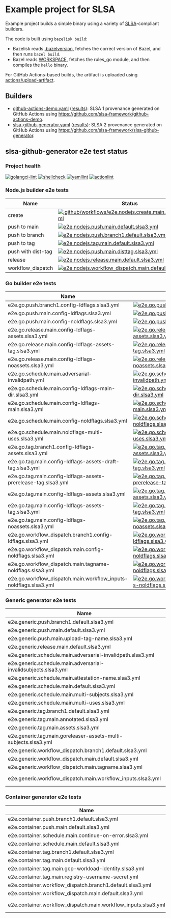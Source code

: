 # Example project for SLSA

Example project builds a simple binary using a variety of [SLSA]-compliant
builders.

The code is built using `bazelisk build`:

- Bazelisk reads [.bazelversion], fetches the correct version of Bazel, and
  then runs `bazel build`.
- Bazel reads [WORKSPACE], fetches the rules_go module, and then compiles the
  `hello` binary.

For GitHub Actions-based builds, the artifact is uploaded using
[actions/upload-artifact].

[.bazelversion]: .bazelversion
[SLSA]: https://slsa.dev
[WORKSPACE]: WORKSPACE
[actions/upload-artifact]: https://github.com/actions/upload-artifact

## Builders

- [github-actions-demo.yaml](.github/workflows/github-actions-demo.yaml)
  ([results](https://github.com/slsa-framework/example-package/actions/workflows/github-actions-demo.yaml)):
  SLSA 1 provenance generated on GitHub Actions using
  https://github.com/slsa-framework/github-actions-demo.
- [slsa-github-generator.yaml](.github/workflows/slsa-github-generator.yaml)
  ([results](https://github.com/slsa-framework/example-package/actions/workflows/slsa-github-generator.yaml)):
  SLSA 2 provenance generated on GitHub Actions using
  https://github.com/slsa-framework/slsa-github-generator.

## slsa-github-generator e2e test status

### Project health

[![golangci-lint](https://github.com/slsa-framework/example-package/actions/workflows/pre-submit.golangci-lint.yml/badge.svg)](https://github.com/slsa-framework/example-package/actions/workflows/pre-submit.golangci-lint.yml) [![shellcheck](https://github.com/slsa-framework/example-package/actions/workflows/pre-submit.shellcheck.yml/badge.svg)](https://github.com/slsa-framework/example-package/actions/workflows/pre-submit.shellcheck.yml) [![yamllint](https://github.com/slsa-framework/example-package/actions/workflows/pre-submit.yamllint.yml/badge.svg)](https://github.com/slsa-framework/example-package/actions/workflows/pre-submit.yamllint.yml) [![actionlint](https://github.com/slsa-framework/example-package/actions/workflows/pre-submit.actionlint.yml/badge.svg)](https://github.com/slsa-framework/example-package/actions/workflows/pre-submit.actionlint.yml)

### Node.js builder e2e tests

| Name               | Status                                                                                                                                                                                                                                                                                                                  |
| ------------------ | ----------------------------------------------------------------------------------------------------------------------------------------------------------------------------------------------------------------------------------------------------------------------------------------------------------------------- |
| create             | [![.github/workflows/e2e.nodejs.create.main.default.slsa3.yml](https://github.com/slsa-framework/example-package/actions/workflows/e2e.nodejs.create.main.default.slsa3.yml/badge.svg)](https://github.com/slsa-framework/example-package/actions/workflows/e2e.nodejs.create.main.default.slsa3.yml)                   |
| push to main       | [![e2e.nodejs.push.main.default.slsa3.yml](https://raw.githubusercontent.com/slsa-framework/example-package/main/badges/e2e.nodejs.push.main.default.slsa3.yml.svg)](https://github.com/slsa-framework/example-package/actions/workflows/e2e.nodejs.push.main.default.slsa3.yml)                                        |
| push to branch     | [![e2e.nodejs.push.branch1.default.slsa3.yml](https://raw.githubusercontent.com/slsa-framework/example-package/main/badges/e2e.nodejs.push.branch1.default.slsa3.yml.svg)](https://github.com/slsa-framework/example-package/actions/workflows/e2e.nodejs.push.branch1.default.slsa3.yml)                               |
| push to tag        | [![e2e.nodejs.tag.main.default.slsa3.yml](https://raw.githubusercontent.com/slsa-framework/example-package/main/badges/e2e.nodejs.tag.main.default.slsa3.yml.svg)](https://github.com/slsa-framework/example-package/actions/workflows/e2e.nodejs.tag.main.default.slsa3.yml)                                           |
| push with dist-tag | [![e2e.nodejs.push.main.disttag.slsa3.yml](https://raw.githubusercontent.com/slsa-framework/example-package/main/badges/e2e.nodejs.push.main.disttag.slsa3.yml.svg)](https://github.com/slsa-framework/example-package/actions/workflows/e2e.nodejs.push.main.disttag.slsa3.yml)                                        |
| release            | [![e2e.nodejs.release.main.default.slsa3.yml](https://raw.githubusercontent.com/slsa-framework/example-package/main/badges/e2e.nodejs.release.main.default.slsa3.yml.svg)](https://github.com/slsa-framework/example-package/actions/workflows/e2e.nodejs.release.main.default.slsa3.yml)                               |
| workflow_dispatch  | [![e2e.nodejs.workflow_dispatch.main.default.slsa3.yml](https://raw.githubusercontent.com/slsa-framework/example-package/main/badges/e2e.nodejs.workflow_dispatch.main.default.slsa3.yml.svg)](https://github.com/slsa-framework/example-package/actions/workflows/e2e.nodejs.workflow_dispatch.main.default.slsa3.yml) |

### Go builder e2e tests

| Name                                                              | Status                                                                                                                                                                                                                                                                                                                                                            |
| ----------------------------------------------------------------- | ----------------------------------------------------------------------------------------------------------------------------------------------------------------------------------------------------------------------------------------------------------------------------------------------------------------------------------------------------------------- |
| e2e.go.push.branch1.config-ldflags.slsa3.yml                      | [![e2e.go.push.branch1.config-ldflags.slsa3.yml](https://raw.githubusercontent.com/slsa-framework/example-package/main/badges/e2e.go.push.branch1.config-ldflags.slsa3.yml.svg)](https://github.com/slsa-framework/example-package/actions/workflows/e2e.go.push.branch1.config-ldflags.slsa3.yml)                                                                |
| e2e.go.push.main.config-ldflags.slsa3.yml                         | [![e2e.go.push.main.config-ldflags.slsa3.yml](https://raw.githubusercontent.com/slsa-framework/example-package/main/badges/e2e.go.push.main.config-ldflags.slsa3.yml.svg)](https://github.com/slsa-framework/example-package/actions/workflows/e2e.go.push.main.config-ldflags.slsa3.yml)                                                                         |
| e2e.go.push.main.config-noldflags.slsa3.yml                       | [![e2e.go.push.main.config-noldflags.slsa3.yml](https://raw.githubusercontent.com/slsa-framework/example-package/main/badges/e2e.go.push.main.config-noldflags.slsa3.yml.svg)](https://github.com/slsa-framework/example-package/actions/workflows/e2e.go.push.main.config-noldflags.slsa3.yml)                                                                   |
| e2e.go.release.main.config-ldflags-assets.slsa3.yml               | [![e2e.go.release.main.config-ldflags-assets.slsa3.yml](https://raw.githubusercontent.com/slsa-framework/example-package/main/badges/e2e.go.release.main.config-ldflags-assets.slsa3.yml.svg)](https://github.com/slsa-framework/example-package/actions/workflows/e2e.go.release.main.config-ldflags-assets.slsa3.yml)                                           |
| e2e.go.release.main.config-ldflags-assets-tag.slsa3.yml           | [![e2e.go.release.main.config-ldflags-assets-tag.slsa3.yml](https://raw.githubusercontent.com/slsa-framework/example-package/main/badges/e2e.go.release.main.config-ldflags-assets-tag.slsa3.yml.svg)](https://github.com/slsa-framework/example-package/actions/workflows/e2e.go.release.main.config-ldflags-assets-tag.slsa3.yml)                               |
| e2e.go.release.main.config-ldflags-noassets.slsa3.yml             | [![e2e.go.release.main.config-ldflags-noassets.slsa3.yml](https://raw.githubusercontent.com/slsa-framework/example-package/main/badges/e2e.go.release.main.config-ldflags-noassets.slsa3.yml.svg)](https://github.com/slsa-framework/example-package/actions/workflows/e2e.go.release.main.config-ldflags-noassets.slsa3.yml)                                     |
| e2e.go.schedule.main.adversarial-invalidpath.yml                  | [![e2e.go.schedule.main.adversarial-invalidpath.yml](https://raw.githubusercontent.com/slsa-framework/example-package/main/badges/e2e.go.schedule.main.adversarial-invalidpath.yml.svg)](https://github.com/slsa-framework/example-package/actions/workflows/e2e.go.schedule.main.adversarial-invalidpath.yml)                                                    |
| e2e.go.schedule.main.config-ldflags-main-dir.slsa3.yml            | [![e2e.go.schedule.main.config-ldflags-main-dir.slsa3.yml](https://raw.githubusercontent.com/slsa-framework/example-package/main/badges/e2e.go.schedule.main.config-ldflags-main-dir.slsa3.yml.svg)](https://github.com/slsa-framework/example-package/actions/workflows/e2e.go.schedule.main.config-ldflags-main-dir.slsa3.yml)                                  |
| e2e.go.schedule.main.config-ldflags-main.slsa3.yml                | [![e2e.go.schedule.main.config-ldflags-main.slsa3.yml](https://raw.githubusercontent.com/slsa-framework/example-package/main/badges/e2e.go.schedule.main.config-ldflags-main.slsa3.yml.svg)](https://github.com/slsa-framework/example-package/actions/workflows/e2e.go.schedule.main.config-ldflags-main.slsa3.yml)                                              |
| e2e.go.schedule.main.config-noldflags.slsa3.yml                   | [![e2e.go.schedule.main.config-noldflags.slsa3.yml](https://raw.githubusercontent.com/slsa-framework/example-package/main/badges/e2e.go.schedule.main.config-noldflags.slsa3.yml.svg)](https://github.com/slsa-framework/example-package/actions/workflows/e2e.go.schedule.main.config-noldflags.slsa3.yml)                                                       |
| e2e.go.schedule.main.noldflags-multi-uses.slsa3.yml               | [![e2e.go.schedule.main.noldflags-multi-uses.slsa3.yml](https://raw.githubusercontent.com/slsa-framework/example-package/main/badges/e2e.go.schedule.main.noldflags-multi-uses.slsa3.yml.svg)](https://github.com/slsa-framework/example-package/actions/workflows/e2e.go.schedule.main.noldflags-multi-uses.slsa3.yml)                                           |
| e2e.go.tag.branch1.config-ldflags-assets.slsa3.yml                | [![e2e.go.tag.branch1.config-ldflags-assets.slsa3.yml](https://raw.githubusercontent.com/slsa-framework/example-package/main/badges/e2e.go.tag.branch1.config-ldflags-assets.slsa3.yml.svg)](https://github.com/slsa-framework/example-package/actions/workflows/e2e.go.tag.branch1.config-ldflags-assets.slsa3.yml)                                              |
| e2e.go.tag.main.config-ldflags-assets-draft-tag.slsa3.yml         | [![e2e.go.tag.main.config-ldflags-assets-draft-tag.slsa3.yml](https://raw.githubusercontent.com/slsa-framework/example-package/main/badges/e2e.go.tag.main.config-ldflags-assets-draft-tag.slsa3.yml.svg)](https://github.com/slsa-framework/example-package/actions/workflows/e2e.go.tag.main.config-ldflags-assets-draft-tag.slsa3.yml)                         |
| e2e.go.tag.main.config-ldflags-assets-prerelease-tag.slsa3.yml    | [![e2e.go.tag.main.config-ldflags-assets-prerelease-tag.slsa3.yml](https://raw.githubusercontent.com/slsa-framework/example-package/main/badges/e2e.go.tag.main.config-ldflags-assets-prerelease-tag.slsa3.yml.svg)](https://github.com/slsa-framework/example-package/actions/workflows/e2e.go.tag.main.config-ldflags-assets-prerelease-tag.slsa3.yml)          |
| e2e.go.tag.main.config-ldflags-assets.slsa3.yml                   | [![e2e.go.tag.main.config-ldflags-assets.slsa3.yml](https://raw.githubusercontent.com/slsa-framework/example-package/main/badges/e2e.go.tag.main.config-ldflags-assets.slsa3.yml.svg)](https://github.com/slsa-framework/example-package/actions/workflows/e2e.go.tag.main.config-ldflags-assets.slsa3.yml)                                                       |
| e2e.go.tag.main.config-ldflags-assets-tag.slsa3.yml               | [![e2e.go.tag.main.config-ldflags-assets-tag.slsa3.yml](https://raw.githubusercontent.com/slsa-framework/example-package/main/badges/e2e.go.tag.main.config-ldflags-assets-tag.slsa3.yml.svg)](https://github.com/slsa-framework/example-package/actions/workflows/e2e.go.tag.main.config-ldflags-assets-tag.slsa3.yml)                                           |
| e2e.go.tag.main.config-ldflags-noassets.slsa3.yml                 | [![e2e.go.tag.main.config-ldflags-noassets.slsa3.yml](https://raw.githubusercontent.com/slsa-framework/example-package/main/badges/e2e.go.tag.main.config-ldflags-noassets.slsa3.yml.svg)](https://github.com/slsa-framework/example-package/actions/workflows/e2e.go.tag.main.config-ldflags-noassets.slsa3.yml)                                                 |
| e2e.go.workflow_dispatch.branch1.config-ldflags.slsa3.yml         | [![e2e.go.workflow_dispatch.branch1.config-ldflags.slsa3.yml](https://raw.githubusercontent.com/slsa-framework/example-package/main/badges/e2e.go.workflow_dispatch.branch1.config-ldflags.slsa3.yml.svg)](https://github.com/slsa-framework/example-package/actions/workflows/e2e.go.workflow_dispatch.branch1.config-ldflags.slsa3.yml)                         |
| e2e.go.workflow_dispatch.main.config-noldflags.slsa3.yml          | [![e2e.go.workflow_dispatch.main.config-noldflags.slsa3.yml](https://raw.githubusercontent.com/slsa-framework/example-package/main/badges/e2e.go.workflow_dispatch.main.config-noldflags.slsa3.yml.svg)](https://github.com/slsa-framework/example-package/actions/workflows/e2e.go.workflow_dispatch.main.config-noldflags.slsa3.yml)                            |
| e2e.go.workflow_dispatch.main.tagname-noldflags.slsa3.yml         | [![e2e.go.workflow_dispatch.main.tagname-noldflags.slsa3.yml](https://raw.githubusercontent.com/slsa-framework/example-package/main/badges/e2e.go.workflow_dispatch.main.tagname-noldflags.slsa3.yml.svg)](https://github.com/slsa-framework/example-package/actions/workflows/e2e.go.workflow_dispatch.main.tagname-noldflags.slsa3.yml)                         |
| e2e.go.workflow_dispatch.main.workflow_inputs-noldflags.slsa3.yml | [![e2e.go.workflow_dispatch.main.workflow_inputs-noldflags.slsa3.yml](https://raw.githubusercontent.com/slsa-framework/example-package/main/badges/e2e.go.workflow_dispatch.main.workflow_inputs-noldflags.slsa3.yml.svg)](https://github.com/slsa-framework/example-package/actions/workflows/e2e.go.workflow_dispatch.main.workflow_inputs-noldflags.slsa3.yml) |

### Generic generator e2e tests

| Name                                                            | Status                                                                                                                                                                                                                                                                                                                                                      |
| --------------------------------------------------------------- | ----------------------------------------------------------------------------------------------------------------------------------------------------------------------------------------------------------------------------------------------------------------------------------------------------------------------------------------------------------- |
| e2e.generic.push.branch1.default.slsa3.yml                      | [![e2e.generic.push.branch1.default.slsa3.yml](https://raw.githubusercontent.com/slsa-framework/example-package/main/badges/e2e.generic.push.branch1.default.slsa3.yml.svg)](https://github.com/slsa-framework/example-package/actions/workflows/e2e.generic.push.branch1.default.slsa3.yml)                                                                |
| e2e.generic.push.main.default.slsa3.yml                         | [![e2e.generic.push.main.default.slsa3.yml](https://raw.githubusercontent.com/slsa-framework/example-package/main/badges/e2e.generic.push.main.default.slsa3.yml.svg)](https://github.com/slsa-framework/example-package/actions/workflows/e2e.generic.push.main.default.slsa3.yml)                                                                         |
| e2e.generic.push.main.upload-tag-name.slsa3.yml                 | [![e2e.generic.push.main.upload-tag-name.slsa3.yml](https://raw.githubusercontent.com/slsa-framework/example-package/main/badges/e2e.generic.push.main.upload-tag-name.slsa3.yml.svg)](https://github.com/slsa-framework/example-package/actions/workflows/e2e.generic.push.main.upload-tag-name.slsa3.yml)                                                 |
| e2e.generic.release.main.default.slsa3.yml                      | [![e2e.generic.release.main.default.slsa3.yml](https://raw.githubusercontent.com/slsa-framework/example-package/main/badges/e2e.generic.release.main.default.slsa3.yml.svg)](https://github.com/slsa-framework/example-package/actions/workflows/e2e.generic.release.main.default.slsa3.yml)                                                                |
| e2e.generic.schedule.main.adversarial-invalidpath.slsa3.yml     | [![e2e.generic.schedule.main.adversarial-invalidpath.slsa3.yml](https://raw.githubusercontent.com/slsa-framework/example-package/main/badges/e2e.generic.schedule.main.adversarial-invalidpath.slsa3.yml.svg)](https://github.com/slsa-framework/example-package/actions/workflows/e2e.generic.schedule.main.adversarial-invalidpath.slsa3.yml)             |
| e2e.generic.schedule.main.adversarial-invalidsubjects.slsa3.yml | [![e2e.generic.schedule.main.adversarial-invalidsubjects.slsa3.yml](https://raw.githubusercontent.com/slsa-framework/example-package/main/badges/e2e.generic.schedule.main.adversarial-invalidsubjects.slsa3.yml.svg)](https://github.com/slsa-framework/example-package/actions/workflows/e2e.generic.schedule.main.adversarial-invalidsubjects.slsa3.yml) |
| e2e.generic.schedule.main.attestation-name.slsa3.yml            | [![e2e.generic.schedule.main.attestation-name.slsa3.yml](https://raw.githubusercontent.com/slsa-framework/example-package/main/badges/e2e.generic.schedule.main.attestation-name.slsa3.yml.svg)](https://github.com/slsa-framework/example-package/actions/workflows/e2e.generic.schedule.main.attestation-name.slsa3.yml)                                  |
| e2e.generic.schedule.main.default.slsa3.yml                     | [![e2e.generic.schedule.main.default.slsa3.yml](https://raw.githubusercontent.com/slsa-framework/example-package/main/badges/e2e.generic.schedule.main.default.slsa3.yml.svg)](https://github.com/slsa-framework/example-package/actions/workflows/e2e.generic.schedule.main.default.slsa3.yml)                                                             |
| e2e.generic.schedule.main.multi-subjects.slsa3.yml              | [![e2e.generic.schedule.main.multi-subjects.slsa3.yml](https://raw.githubusercontent.com/slsa-framework/example-package/main/badges/e2e.generic.schedule.main.multi-subjects.slsa3.yml.svg)](https://github.com/slsa-framework/example-package/actions/workflows/e2e.generic.schedule.main.multi-subjects.slsa3.yml)                                        |
| e2e.generic.schedule.main.multi-uses.slsa3.yml                  | [![e2e.generic.schedule.main.multi-uses.slsa3.yml](https://raw.githubusercontent.com/slsa-framework/example-package/main/badges/e2e.generic.schedule.main.multi-uses.slsa3.yml.svg)](https://github.com/slsa-framework/example-package/actions/workflows/e2e.generic.schedule.main.multi-uses.slsa3.yml)                                                    |
| e2e.generic.tag.branch1.default.slsa3.yml                       | [![e2e.generic.tag.branch1.default.slsa3.yml](https://raw.githubusercontent.com/slsa-framework/example-package/main/badges/e2e.generic.tag.branch1.default.slsa3.yml.svg)](https://github.com/slsa-framework/example-package/actions/workflows/e2e.generic.tag.branch1.default.slsa3.yml)                                                                   |
| e2e.generic.tag.main.annotated.slsa3.yml                        | [![e2e.generic.tag.main.annotated.slsa3.yml](https://raw.githubusercontent.com/slsa-framework/example-package/main/badges/e2e.generic.tag.main.annotated.slsa3.yml.svg)](https://github.com/slsa-framework/example-package/actions/workflows/e2e.generic.tag.main.annotated.slsa3.yml)                                                                      |
| e2e.generic.tag.main.assets.slsa3.yml                           | [![e2e.generic.tag.main.assets.slsa3.yml](https://raw.githubusercontent.com/slsa-framework/example-package/main/badges/e2e.generic.tag.main.assets.slsa3.yml.svg)](https://github.com/slsa-framework/example-package/actions/workflows/e2e.generic.tag.main.assets.slsa3.yml)                                                                               |
| e2e.generic.tag.main.goreleaser-assets-multi-subjects.slsa3.yml | [![e2e.generic.tag.main.goreleaser-assets-multi-subjects.slsa3.yml](https://raw.githubusercontent.com/slsa-framework/example-package/main/badges/e2e.generic.tag.main.goreleaser-assets-multi-subjects.slsa3.yml.svg)](https://github.com/slsa-framework/example-package/actions/workflows/e2e.generic.tag.main.goreleaser-assets-multi-subjects.slsa3.yml) |
| e2e.generic.workflow_dispatch.branch1.default.slsa3.yml         | [![e2e.generic.workflow_dispatch.branch1.default.slsa3.yml](https://raw.githubusercontent.com/slsa-framework/example-package/main/badges/e2e.generic.workflow_dispatch.branch1.default.slsa3.yml.svg)](https://github.com/slsa-framework/example-package/actions/workflows/e2e.generic.workflow_dispatch.branch1.default.slsa3.yml)                         |
| e2e.generic.workflow_dispatch.main.default.slsa3.yml            | [![e2e.generic.workflow_dispatch.main.default.slsa3.yml](https://raw.githubusercontent.com/slsa-framework/example-package/main/badges/e2e.generic.workflow_dispatch.main.default.slsa3.yml.svg)](https://github.com/slsa-framework/example-package/actions/workflows/e2e.generic.workflow_dispatch.main.default.slsa3.yml)                                  |
| e2e.generic.workflow_dispatch.main.tagname.slsa3.yml            | [![e2e.generic.workflow_dispatch.main.tagname.slsa3.yml](https://raw.githubusercontent.com/slsa-framework/example-package/main/badges/e2e.generic.workflow_dispatch.main.tagname.slsa3.yml.svg)](https://github.com/slsa-framework/example-package/actions/workflows/e2e.generic.workflow_dispatch.main.tagname.slsa3.yml)                                  |
| e2e.generic.workflow_dispatch.main.workflow_inputs.slsa3.yml    | [![e2e.generic.workflow_dispatch.main.workflow_inputs.slsa3.yml](https://raw.githubusercontent.com/slsa-framework/example-package/main/badges/e2e.generic.workflow_dispatch.main.workflow_inputs.slsa3.yml.svg)](https://github.com/slsa-framework/example-package/actions/workflows/e2e.generic.workflow_dispatch.main.workflow_inputs.slsa3.yml)          |

### Container generator e2e tests

| Name                                                           | Status                                                                                                                                                                                                                                                                                                                                                   |
| -------------------------------------------------------------- | -------------------------------------------------------------------------------------------------------------------------------------------------------------------------------------------------------------------------------------------------------------------------------------------------------------------------------------------------------- |
| e2e.container.push.branch1.default.slsa3.yml                   | [![e2e.container.push.branch1.default.slsa3.yml](https://raw.githubusercontent.com/slsa-framework/example-package/main/badges/e2e.container.push.branch1.default.slsa3.yml.svg)](https://github.com/slsa-framework/example-package/actions/workflows/e2e.container.push.branch1.default.slsa3.yml)                                                       |
| e2e.container.push.main.default.slsa3.yml                      | [![e2e.container.push.main.default.slsa3.yml](https://raw.githubusercontent.com/slsa-framework/example-package/main/badges/e2e.container.push.main.default.slsa3.yml.svg)](https://github.com/slsa-framework/example-package/actions/workflows/e2e.container.push.main.default.slsa3.yml)                                                                |
| e2e.container.schedule.main.continue-on-error.slsa3.yml        | [![e2e.container.schedule.main.continue-on-error.slsa3.yml](https://raw.githubusercontent.com/slsa-framework/example-package/main/badges/e2e.container.schedule.main.continue-on-error.slsa3.yml.svg)](https://github.com/slsa-framework/example-package/actions/workflows/e2e.container.schedule.main.continue-on-error.slsa3.yml)                      |
| e2e.container.schedule.main.default.slsa3.yml                  | [![e2e.container.schedule.main.default.slsa3.yml](https://raw.githubusercontent.com/slsa-framework/example-package/main/badges/e2e.container.schedule.main.default.slsa3.yml.svg)](https://github.com/slsa-framework/example-package/actions/workflows/e2e.container.schedule.main.default.slsa3.yml)                                                    |
| e2e.container.tag.branch1.default.slsa3.yml                    | [![e2e.container.tag.branch1.default.slsa3.yml](https://raw.githubusercontent.com/slsa-framework/example-package/main/badges/e2e.container.tag.branch1.default.slsa3.yml.svg)](https://github.com/slsa-framework/example-package/actions/workflows/e2e.container.tag.branch1.default.slsa3.yml)                                                          |
| e2e.container.tag.main.default.slsa3.yml                       | [![e2e.container.tag.main.default.slsa3.yml](https://raw.githubusercontent.com/slsa-framework/example-package/main/badges/e2e.container.tag.main.default.slsa3.yml.svg)](https://github.com/slsa-framework/example-package/actions/workflows/e2e.container.tag.main.default.slsa3.yml)                                                                   |
| e2e.container.tag.main.gcp-workload-identity.slsa3.yml         | [![e2e.container.tag.main.gcp-workload-identity.slsa3.yml](https://raw.githubusercontent.com/slsa-framework/example-package/main/badges/e2e.container.tag.main.gcp-workload-identity.slsa3.yml.svg)](https://github.com/slsa-framework/example-package/actions/workflows/e2e.container.tag.main.gcp-workload-identity.slsa3.yml)                         |
| e2e.container.tag.main.registry-username-secret.yml            | [![e2e.container.tag.main.registry-username-secret.yml](https://raw.githubusercontent.com/slsa-framework/example-package/main/badges/e2e.container.tag.main.registry-username-secret.yml.svg)](https://github.com/slsa-framework/example-package/actions/workflows/e2e.container.tag.main.registry-username-secret.yml)                                  |
| e2e.container.workflow_dispatch.branch1.default.slsa3.yml      | [![e2e.container.workflow_dispatch.branch1.default.slsa3.yml](https://raw.githubusercontent.com/slsa-framework/example-package/main/badges/e2e.container.workflow_dispatch.branch1.default.slsa3.yml.svg)](https://github.com/slsa-framework/example-package/actions/workflows/e2e.container.workflow_dispatch.branch1.default.slsa3.yml)                |
| e2e.container.workflow_dispatch.main.default.slsa3.yml         | [![e2e.container.workflow_dispatch.main.default.slsa3.yml](https://raw.githubusercontent.com/slsa-framework/example-package/main/badges/e2e.container.workflow_dispatch.main.default.slsa3.yml.svg)](https://github.com/slsa-framework/example-package/actions/workflows/e2e.container.workflow_dispatch.main.default.slsa3.yml)                         |
| e2e.container.workflow_dispatch.main.workflow_inputs.slsa3.yml | [![e2e.container.workflow_dispatch.main.workflow_inputs.slsa3.yml](https://raw.githubusercontent.com/slsa-framework/example-package/main/badges/e2e.container.workflow_dispatch.main.workflow_inputs.slsa3.yml.svg)](https://github.com/slsa-framework/example-package/actions/workflows/e2e.container.workflow_dispatch.main.workflow_inputs.slsa3.yml) |
